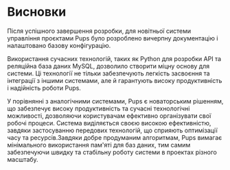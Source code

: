 # Висновки

Після успішного завершення розробки, для новітньої системи управління проєктами Pups було розроблено вичерпну документацію і налаштовано базову конфігурацію.

Використання сучасних технологій, таких як Python для розробки API та реляційна база даних MySQL, дозволило створити міцну основу для системи. Ці технології не тільки забезпечують легкість засвоєння та інтеграції з іншими системами, але й гарантують високу продуктивність і надійність роботи Pups.

У порівнянні з аналогічними системами, Pups є новаторським рішенням, що забезпечує високу продуктивність та сучасні технологічні можливості, дозволяючи користувачам ефективно організувати свої робочі процеси. Система виділяється своєю високою ефективністю, завдяки застосуванню передових технологій, що сприяють оптимізації часу та ресурсів.Завдяки добре продуманим алгоритмам, Pups вимагає мінімального використання пам'яті для баз даних, тим самим забезпечуючи швидку та стабільну роботу системи в проектах різного масштабу.
